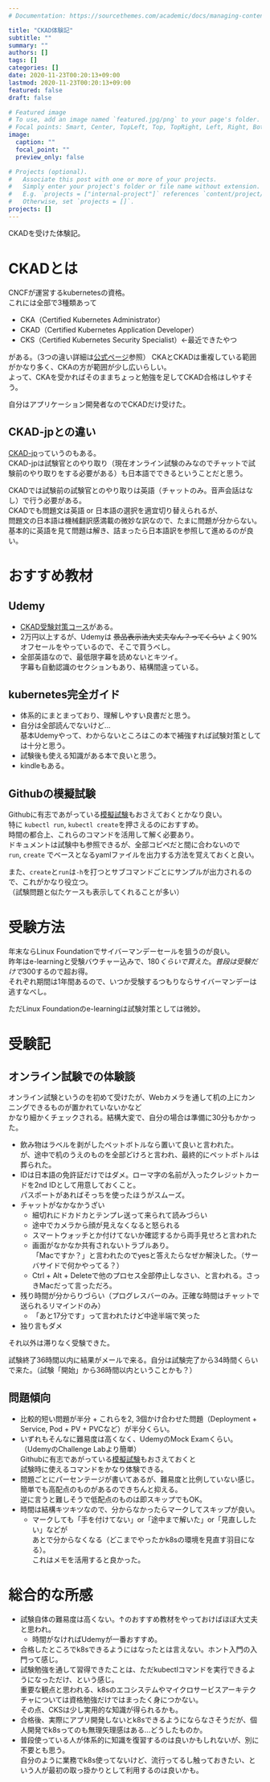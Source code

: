 ```yaml
---
# Documentation: https://sourcethemes.com/academic/docs/managing-content/

title: "CKAD体験記"
subtitle: ""
summary: ""
authors: []
tags: []
categories: []
date: 2020-11-23T00:20:13+09:00
lastmod: 2020-11-23T00:20:13+09:00
featured: false
draft: false

# Featured image
# To use, add an image named `featured.jpg/png` to your page's folder.
# Focal points: Smart, Center, TopLeft, Top, TopRight, Left, Right, BottomLeft, Bottom, BottomRight.
image:
  caption: ""
  focal_point: ""
  preview_only: false

# Projects (optional).
#   Associate this post with one or more of your projects.
#   Simply enter your project's folder or file name without extension.
#   E.g. `projects = ["internal-project"]` references `content/project/deep-learning/index.md`.
#   Otherwise, set `projects = []`.
projects: []
---
```


CKADを受けた体験記。

# CKADとは

CNCFが運営するkubernetesの資格。  
これには全部で3種類あって

* CKA（Certified Kubernetes Administrator）
* CKAD（Certified Kubernetes Application Developer）
* CKS（Certified Kubernetes Security Specialist）←最近できたやつ

がある。（3つの違い詳細は[公式ページ](https://docs.linuxfoundation.org/tc-docs/certification/faq-cka-ckad-cks)参照）
CKAとCKADは重複している範囲がかなり多く、CKAの方が範囲が少し広いらしい。  
よって、CKAを受かればそのままちょっと勉強を足してCKAD合格はしやすそう。

自分はアプリケーション開発者なのでCKADだけ受けた。


## CKAD-jpとの違い

[CKAD-jp](https://training.linuxfoundation.org/ja/certified-kubernetes-application-developer-ckad-jp/)っていうのもある。  
CKAD-jpは試験官とのやり取り（現在オンライン試験のみなのでチャットで試験前のやり取りをする必要がある）も日本語でできるということだと思う。

CKADでは試験前の試験官とのやり取りは英語（チャットのみ。音声会話はなし）で行う必要がある。  
CKADでも問題文は英語 or 日本語の選択を適宜切り替えられるが、  
問題文の日本語は機械翻訳感満載の微妙な訳なので、たまに問題が分からない。  
基本的に英語を見て問題は解き、詰まったら日本語訳を参照して進めるのが良い。


# おすすめ教材

## Udemy

* [CKAD受験対策コース](https://www.udemy.com/course/certified-kubernetes-application-developer/)がある。  
* 2万円以上するが、Udemyは ~~景品表示法大丈夫なん？ってくらい~~ よく90%オフセールをやっているので、そこで買うべし。
* 全部英語なので、最低限字幕を読めないとキツイ。  
  字幕も自動認識のセクションもあり、結構間違っている。


## kubernetes完全ガイド

* 体系的にまとまっており、理解しやすい良書だと思う。
* 自分は全部読んでないけど...  
  基本Udemyやって、わからないところはこの本で補強すれば試験対策としては十分と思う。
* 試験後も使える知識がある本で良いと思う。
* kindleもある。

## Githubの模擬試験

Githubに有志であがっている[模擬試験](https://github.com/dgkanatsios/CKAD-exercises)もおさえておくとかなり良い。  
特に `kubectl run`, `kubectl create`を押さえるのにおすすめ。  
時間の都合上、これらのコマンドを活用して解く必要あり。  
ドキュメントは試験中も参照できるが、全部コピペだと間に合わないので  
`run`, `create` でベースとなるyamlファイルを出力する方法を覚えておくと良い。

また、`create`と`run`は`-h`を打つとサブコマンドごとにサンプルが出力されるので、これがかなり役立つ。  
（試験問題と似たケースも表示してくれることが多い）


# 受験方法

年末ならLinux Foundationでサイバーマンデーセールを狙うのが良い。  
昨年はe-learningと受験バウチャー込みで、$180くらいで買えた。普段は受験だけで$300するので超お得。  
それぞれ期間は1年間あるので、いつか受験するつもりならサイバーマンデーは逃すなべし。

ただLinux Foundationのe-learningは試験対策としては微妙。

# 受験記

## オンライン試験での体験談

オンライン試験というのを初めて受けたが、Webカメラを通して机の上にカンニングできるものが置かれていないかなど  
かなり細かくチェックされる。結構大変で、自分の場合は準備に30分もかかった。

* 飲み物はラベルを剥がしたペットボトルなら置いて良いと言われた。  
  が、途中で机のうえのものを全部どけろと言われ、最終的にペットボトルは葬られた。
* IDは日本語の免許証だけではダメ。ローマ字の名前が入ったクレジットカードを2nd IDとして用意しておくこと。  
  パスポートがあればそっちを使ったほうがスムーズ。
* チャットがなかなかうざい
  - 細切れにドカドカとテンプレ送って来られて読みづらい
  - 途中でカメラから顔が見えなくなると怒られる
  - スマートウォッチとか付けてないか確認するから両手見せろと言われた
  - 画面がなかなか共有されないトラブルあり。  
    「Macですか？」と言われたのでyesと答えたらなぜか解決した。（サーバサイドで何かやってる？）
  - Ctrl + Alt + Deleteで他のプロセス全部停止しなさい、と言われる。さっきMacだって言っただろ。
* 残り時間が分からりづらい（プログレスバーのみ。正確な時間はチャットで送られるリマインドのみ）
  - 「あと17分です」って言われたけど中途半端で笑った
* 独り言もダメ

それ以外は滞りなく受験できた。

試験終了36時間以内に結果がメールで来る。自分は試験完了から34時間くらいで来た。（試験「開始」から36時間以内ということかも？）  


## 問題傾向

* 比較的短い問題が半分 + これらを2, 3個かけ合わせた問題（Deployment + Service, Pod + PV + PVCなど）が半分くらい。  
* いずれもそんなに難易度は高くなく、UdemyのMock Examくらい。（UdemyのChallenge Labより簡単）  
  Githubに有志であがっている[模擬試験](https://github.com/dgkanatsios/CKAD-exercises)もおさえておくと  
  試験時に使えるコマンドをかなり体験できる。
* 問題ごとにパーセンテージが書いてあるが、難易度と比例していない感じ。簡単でも高配点のものがあるのできちんと抑える。  
  逆に言うと難しそうで低配点のものは即スキップでもOK。
* 時間は結構キツキツなので、分からなかったらマークしてスキップが良い。
  - マークしても「手を付けてない」or「途中まで解いた」or「見直ししたい」などが  
    あとで分からなくなる（どこまでやったかk8sの環境を見直す羽目になる）。  
    これはメモを活用すると良かった。

# 総合的な所感

* 試験自体の難易度は高くない。↑のおすすめ教材をやっておけばほぼ大丈夫と思われ。  
  - 時間がなければUdemyが一番おすすめ。
* 合格したところでk8sできるようにはなったとは言えない。ホント入門の入門って感じ。  
* 試験勉強を通して習得できたことは、ただkubectlコマンドを実行できるようになっただけ、という感じ。  
  重要な観点と思われる、k8sのエコシステムやマイクロサービスアーキテクチャについては資格勉強だけではまったく身につかない。  
  その点、CKSは少し実用的な知識が得られるかも。
* 合格後、実際にアプリ開発しないとk8sできるようにならなさそうだが、個人開発でk8sってのも無理矢理感はある...どうしたものか。
* 普段使っている人が体系的に知識を復習するのは良いかもしれないが、別に不要とも思う。  
  自分のように業務でk8s使ってないけど、流行ってるし触っておきたい、という人が最初の取っ掛かりとして利用するのは良いかも。
